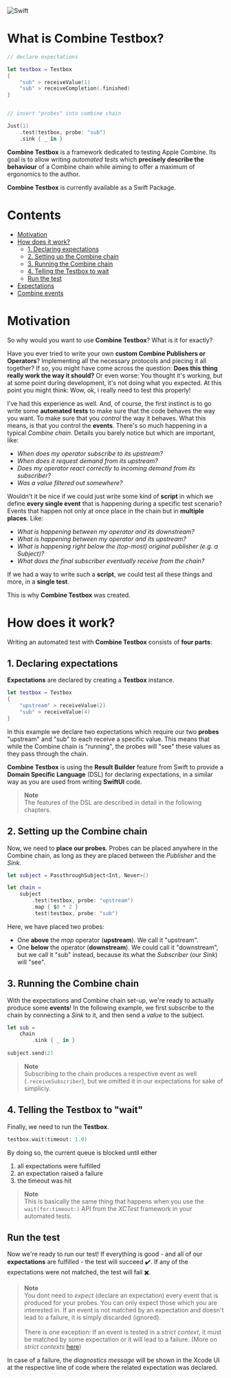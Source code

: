 ![Swift](https://github.com/stuedev/CombineTestbox/actions/workflows/swiftbuild.yml/badge.svg)

# What is **Combine Testbox**?

```swift
// declare expectations

let testbox = Testbox
{
    "sub" > receiveValue(1)
    "sub" > receiveCompletion(.finished)
}


// insert "probes" into combine chain

Just(1)
    .test(testbox, probe: "sub")
    .sink { _ in }
```

**Combine Testbox** is a framework dedicated to testing Apple Combine.
Its goal is to allow writing *automated tests* which **precisely describe the behaviour** of a Combine chain while aiming to offer a maximum of ergonomics to the author.

**Combine Testbox** is currently available as a Swift Package.

# Contents

- [Motivation](#motivation)
- [How does it work?](#how-does-it-work)
  - [1. Declaring expectations](#1-declaring-expectations)
  - [2. Setting up the Combine chain](#2-setting-up-the-combine-chain)
  - [3. Running the Combine chain](#3-running-the-combine-chain)
  - [4. Telling the Testbox to wait](#4-telling-the-testbox-to-wait)
  - [Run the test](#run-the-test)
- [Expectations](EXPECTATIONS.md)
- [Combine events](COMBINE_EVENTS.md)

# Motivation

So why would you want to use **Combine Testbox**? What is it for exactly?

Have you ever tried to write your own **custom Combine Publishers or Operators**? Implementing all the necessary protocols and piecing it all together? If so, you might have come across the question: **Does this thing really work the way it should?** Or even worse: You thought it's working, but at some point during development, it's not doing what you expected. At this point you might think: Wow, ok, i really need to test this properly!

I've had this experience as well. And, of course, the first instinct is to go write some **automated tests** to make sure that the code behaves the way you want. To make sure that you *control* the way it behaves. What this means, is that you control the **events**. There's so much happening in a typical *Combine chain*. Details you barely notice but which are important, like:

- *When does my operator subscribe to its upstream?*
- *When does it request demand from its upstream?*
- *Does my operator react correctly to incoming demand from its subscriber?*
- *Was a value filtered out somewhere?*

Wouldn't it be nice if we could just write some kind of **script** in which we define **every single event** that is happening during a specific test scenario? Events that happen not only at once place in the chain but in **multiple places**. Like:

- *What is happening between my operator and its downstream?*
- *What is happening between my operator and its upstream?*
- *What is happening right below the (top-most) original publisher (e.g. a Subject)?*
- *What does the final subscriber eventually receive from the chain?*

If we had a way to write such a **script**, we could test all these things and more, in a **single test**.

This is why **Combine Testbox** was created.

# How does it work?

Writing an automated test with **Combine Testbox** consists of **four parts**:

## 1. Declaring expectations

**Expectations** are declared by creating a **Testbox** instance.

```swift
let testbox = Testbox
{
    "upstream" > receiveValue(2)
    "sub" > receiveValue(4)
}
```

In this example we declare two expectations which require our two **probes** "upstream" and "sub" to each receive a specific value. This means that while the Combine chain is "running", the probes will "see" these values as they pass through the chain.

**Combine Testbox** is using the **Result Builder** feature from Swift to provide a **Domain Specific Language** (DSL) for declaring expectations, in a similar way as you are used from writing **SwiftUI** code. 

> **Note**<br>
> The features of the DSL are described in detail in the following chapters.

## 2. Setting up the Combine chain

Now, we need to **place our probes**. Probes can be placed anywhere in the Combine chain, as long as they are placed between the *Publisher* and the *Sink*.

```swift
let subject = PassthroughSubject<Int, Never>()

let chain =
    subject
        .test(testbox, probe: "upstream")
        .map { $0 * 2 }
        .test(testbox, probe: "sub")
```

Here, we have placed two probes:
* One **above** the *map* operator (**upstream**). We call it "upstream".
* One **below** the operator (**downstream**). We could call it "downstream", but we call it "sub" instead, because its what the *Subscriber* (our *Sink*) will "see".

## 3. Running the Combine chain

With the expectations and Combine chain set-up, we're ready to actually produce some **events**! In the following example, we first subscribe to the chain by connecting a *Sink* to it, and then send a *value* to the subject.

```swift
let sub = 
    chain
        .sink { _ in }
        
subject.send(2)
```

> **Note**<br>
> Subscribing to the chain produces a respective event as well (`.receiveSubscriber`), but we omitted it in our expectations for sake of simpliciy.

## 4. Telling the Testbox to "wait"

Finally, we need to run the **Testbox**.

```swift
testbox.wait(timeout: 1.0)
```

By doing so, the current queue is blocked until either
1. all expectations were fulfilled
2. an expectation raised a failure
3. the timeout was hit

> **Note**<br>
> This is basically the same thing that happens when you use the `wait(for:timeout:)` API from the *XCTest* framework in your automated tests.

## Run the test

Now we're ready to run our test! If everything is good - and all of our **expectations** are fulfilled - the test will succeed ✔️. If any of the expectations were not matched, the test will fail ✖️.

> **Note**<br>
> You dont need to *expect* (declare an expectation) every event that is produced for your probes. You can only expect those which you are interested in. If an event is not matched by an expectation and doesn't lead to a failure, it is simply discarded (ignored).<br>
> <br>
> There is one exception: If an event is tested in a *strict context*, it must be matched by some expectation or it will lead to a failure. (More on *strict contexts* [here](EXPECTATIONS.md#strict))

In case of a failure, the *diagnostics message* will be shown in the Xcode UI at the respective line of code where the related expectation was declared.
